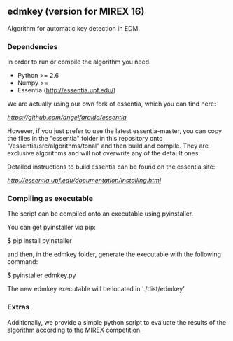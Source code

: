 ## edmkey (version for MIREX 16)

Algorithm for automatic key detection in EDM.

### Dependencies

In order to run or compile the algorithm you need.

- Python >= 2.6
- Numpy >= 
- Essentia (http://essentia.upf.edu/)


We are actually using our own fork of essentia, which you can find here:

*https://github.com/angelfaraldo/essentia*

However, if you just prefer to use the latest essentia-master, you can copy the files in the "essentia" folder in this repository onto "/essentia/src/algorithms/tonal" and then build and compile. They are exclusive algorithms and will not overwrite any of the default ones.

Detailed instructions to build essentia can be found on the essentia site:

*http://essentia.upf.edu/documentation/installing.html*


### Compiling as executable

The script can be compiled onto an executable using pyinstaller.

You can get pyinstaller via pip:

$ pip install pyinstaller

and then, in the edmkey folder, generate the executable with the following command:

$ pyinstaller edmkey.py

The new edmkey executable will be located in './dist/edmkey'


### Extras

Additionally, we provide a simple python script to evaluate the results of the algorithm according to the MIREX competition.
